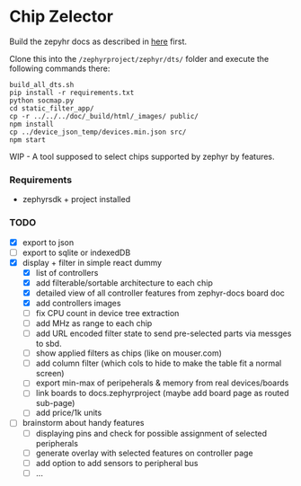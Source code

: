 # Chip Zelector

Build the zepyhr docs as described in [here](https://docs.zephyrproject.org/latest/guides/docs/index.html) first.

Clone this into the `/zephyrproject/zephyr/dts/` folder and execute the following commands there:

```
build_all_dts.sh
pip install -r requirements.txt
python socmap.py
cd static_filter_app/
cp -r ../../../doc/_build/html/_images/ public/
npm install
cp ../device_json_temp/devices.min.json src/
npm start
```

WIP - A tool supposed to select chips supported by zephyr by features.

### Requirements

* zephyrsdk + project installed

### TODO

* [x] export to json
* [ ] export to sqlite or indexedDB
* [x] display + filter in simple react dummy
    * [x] list of controllers
    * [x] add filterable/sortable architecture to each chip
    * [x] detailed view of all controller features from zephyr-docs board doc
    * [x] add controllers images
    * [ ] fix CPU count in device tree extraction
    * [ ] add MHz as range to each chip
    * [ ] add URL encoded filter state to send pre-selected parts via messges to sbd.
    * [ ] show applied filters as chips (like on mouser.com)
    * [ ] add column filter (which cols to hide to make the table fit a normal screen)
    * [ ] export min-max of peripeherals & memory from real devices/boards
    * [ ] link boards to docs.zephyrproject (maybe add board page as routed sub-page)
    * [ ] add price/1k units
* [ ] brainstorm about handy features
    * [ ] displaying pins and check for possible assignment of selected peripherals
    * [ ] generate overlay with selected features on controller page
    * [ ] add option to add sensors to peripheral bus
    * [ ] ...
